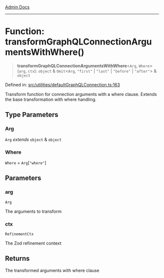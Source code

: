[Admin Docs](/)

***

# Function: transformGraphQLConnectionArgumentsWithWhere()

> **transformGraphQLConnectionArgumentsWithWhere**\<`Arg`, `Where`\>(`arg`, `ctx`): `object` & `Omit`\<`Arg`, `"first"` \| `"last"` \| `"before"` \| `"after"`\> & `object`

Defined in: [src/utilities/defaultGraphQLConnection.ts:163](https://github.com/Sourya07/talawa-api/blob/aac5f782223414da32542752c1be099f0b872196/src/utilities/defaultGraphQLConnection.ts#L163)

Transform function for connection arguments with a where clause.
Extends the base transformation with where handling.

## Type Parameters

### Arg

`Arg` *extends* `object` & `object`

### Where

`Where` = `Arg`\[`"where"`\]

## Parameters

### arg

`Arg`

The arguments to transform

### ctx

`RefinementCtx`

The Zod refinement context

## Returns

The transformed arguments with where clause
